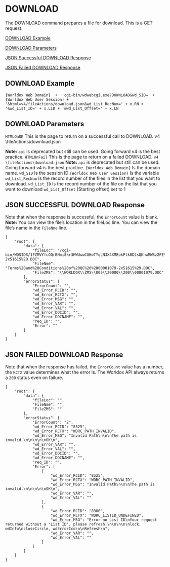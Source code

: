 # DOWNLOAD

The DOWNLOAD command prepares a file for download. This is a GET request.

[DOWNLOAD Example](#download-example)

[DOWNLOAD Parameters](#download-parameters)

[JSON Successful DOWNLOAD Response](#json-successful-download-response)

[JSON Failed DOWNLOAD Response](#json-failed-download-response)

## DOWNLOAD Example
`{Worldox Web Domain}  +  'cgi-bin/wdwebcgi.exe?DOWNLOAD&wd_SID=' + {Worldox Web User Session) + '&html=v4/fileActions/download.json&wd_List_RecNum=' + x.RN + '&wd_List_ID=' + x.LID + '&wd_List_Offset=' + x.LN`

## DOWNLOAD Parameters
`HTMLOnOK`
This is the page to return on a successful call to DOWNLOAD.
v4 \fileActions\download.json

**Note:** `api` is deprecated but still can be used. Going forward v4 is the best practice.
`HTMLOnFail`
This is the page to return on a failed DOWNLOAD.
`v4 \fileActions\download.json`
**Note:** `api`  is deprecated but still can be used. Going forward v4 is the best practice.
`{Worldox Web Domain}` 
	Is the domain name.
`wd_SID`
	Is the session ID
`{Worldox Web User Session)`
	Is the variable
`wd_List_RecNum`
Is the record number of the files in the list that you want to download.
`wd_List_ID`
Is the record number of the file on the list that you want to download 
`wd_List_Offset`
(Starting offset) set to 1


## JSON SUCCESSFUL DOWNLOAD Response

Note that when the response is successful, the `ErrorCount` value is blank. 
**Note:** You can view the file’s location in the fileLoc line. You can view the file’s name in the `FileNme` line. 

```
{
    "root": {
        "data": {
            "fileLoc": "/cgi-bin/WDSIDS/1FZMVYfcOQrBNmi8kr3HWUuwCGHwTYqLNJX4XMEokPlk0D2sQKhwMWBz2FE%243D/OPEN/005/20000/200/Terms%20and%20Conditions%20of%20QC%20%2800001079-2x51615%29.DOC",
            "FileNme": "Terms%20and%20Conditions%20of%20QC%20%2800001079-2x51615%29.DOC",
            "FileZMS": "\\WORLDOX\\ZMS\\005\\20000\\200\\00001079.DOC"
        },
        "errorStatus": {
            "ErrorCount": "",
            "wd_Error_RCID": "",
            "wd_Error_RCTX": "",
            "wd_Error_MSG": "",
            "wd_Error_VAR": "",
            "wd_Error_VAL": "",
            "wd_Error_DOCID": "",
            "wd_Error_DOCNAME": "",
            "req_ID": "",
            "Error": ""
        }
    }
}
```

## JSON FAILED DOWNLOAD Response

Note that when the response has failed, the `ErrorCount` value has a number, the `RCTX` value determines what the error is. The Worldox API always returns a `200` status even on failure.  

```
{
    "root": {
        "data": {
            "fileLoc": "",
            "FileNme": "",
            "FileZMS": ""
        },
        "errorStatus": {
            "ErrorCount": "2",
            "wd_Error_RCID": "8525",
            "wd_Error_RCTX": "WDRC_PATH_INVALID",
            "wd_Error_MSG": "Invalid Path\n\n\nThe path is invalid.\n\n\n\n\nOK\n",
            "wd_Error_VAR": "",
            "wd_Error_VAL": "",
            "wd_Error_DOCID": "",
            "wd_Error_DOCNAME": "",
            "req_ID": "",
            "Error": [
                {
                    "wd_Error_RCID": "8525",
                    "wd_Error_RCTX": "WDRC_PATH_INVALID",
                    "wd_Error_MSG": "Invalid Path\n\n\nThe path is invalid.\n\n\n\n\nOK\n",
                    "wd_Error_VAR": "",
                    "wd_Error_VAL": ""
                },
                {
                    "wd_Error_RCID": "8380",
                    "wd_Error_RCTX": "WDRC_LISTID_UNDEFINED",
                    "wd_Error_MSG": "Error no List ID\nYour request returned without a 'List ID', please refresh.\n\n\n\n\nlock, wdInfo\ncloseCircle, wdErrorIco\n\nRefresh\n",
                    "wd_Error_VAR": "",
                    "wd_Error_VAL": ""
                }
            ]
        }
    }
}
```
